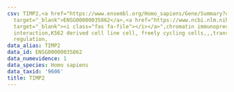 ```yaml
---
csv: TIMP2,<a href="https://www.ensembl.org/Homo_sapiens/Gene/Summary?db=core;g=ENSG00000035862"
  target="_blank">ENSG00000035862</a>,<a href="https://www.ncbi.nlm.nih.gov/pubmed/23959860"
  target="_blank"><i class="fas fa-file"></i></a>",chromatin immunoprecipitation assay,direct
  interaction,K562 derived cell line cell, freely cycling cells,,,transcriptional
  regulation,
data_alias: TIMP2
data_id: ENSG00000035862
data_numevidence: 1
data_species: Homo sapiens
data_taxid: '9606'
title: TIMP2
---
```

